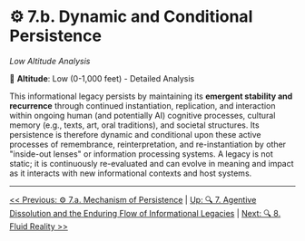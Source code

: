 # ⚙️ 7.b. Dynamic and Conditional Persistence
*Low Altitude Analysis*

📍 **Altitude**: Low (0-1,000 feet) - Detailed Analysis

This informational legacy persists by maintaining its **emergent stability and recurrence** through continued instantiation, replication, and interaction within ongoing human (and potentially AI) cognitive processes, cultural memory (e.g., texts, art, oral traditions), and societal structures. Its persistence is therefore dynamic and conditional upon these active processes of remembrance, reinterpretation, and re-instantiation by other "inside-out lenses" or information processing systems. A legacy is not static; it is continuously re-evaluated and can evolve in meaning and impact as it interacts with new informational contexts and host systems.

---
[<< Previous: ⚙️ 7.a. Mechanism of Persistence](7a-mechanism-persistence.md) | [Up: 🔍 7. Agentive Dissolution and the Enduring Flow of Informational Legacies](7-agentive-dissolution-legacy.md) | [Next: 🔍 8. Fluid Reality >>](../08-fluid-reality/8-fluid-reality.md)
